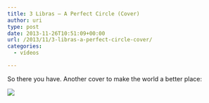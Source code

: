 ```yaml
---
title: 3 Libras – A Perfect Circle (Cover)
author: uri
type: post
date: 2013-11-26T10:51:09+00:00
url: /2013/11/3-libras-a-perfect-circle-cover/
categories:
  - vídeos

---
```

So there you have. Another cover to make the world a better place:

[![](http://img.youtube.com/vi/WeKbRkhpuQw/0.jpg)](https://youtube.com/watch?v=WeKbRkhpuQw) 